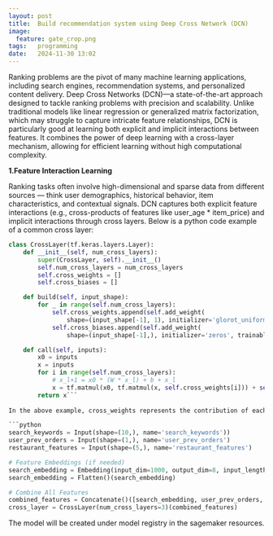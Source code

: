 ```yaml
---
layout: post
title:  Build recommendation system using Deep Cross Network (DCN)
image:
  feature: gate_crop.png
tags:   programming
date:   2024-11-30 13:02
---
```


Ranking problems are the pivot of many machine learning applications, including search engines, recommendation systems, and personalized content delivery. Deep Cross Networks (DCN)—a state-of-the-art approach designed to tackle ranking problems with precision and scalability. Unlike traditional models like linear regression or generalized matrix factorization, which may struggle to capture intricate feature relationships, DCN is particularly good at learning both explicit and implicit interactions between features. It combines the power of deep learning with a cross-layer mechanism, allowing for efficient learning without high computational complexity.


**1.Feature Interaction Learning**

Ranking tasks often involve high-dimensional and sparse data from different sources — think user demographics, historical behavior, item characteristics, and contextual signals. DCN captures both explicit feature interactions (e.g., cross-products of features like user_age * item_price) and implicit interactions through cross layers. Below is a python code example of a common cross layer:

```python
class CrossLayer(tf.keras.layers.Layer):
    def __init__(self, num_cross_layers):
        super(CrossLayer, self).__init__()
        self.num_cross_layers = num_cross_layers
        self.cross_weights = []
        self.cross_biases = []

    def build(self, input_shape):
        for _ in range(self.num_cross_layers):
            self.cross_weights.append(self.add_weight(
                shape=(input_shape[-1], 1), initializer='glorot_uniform', trainable=True))
            self.cross_biases.append(self.add_weight(
                shape=(input_shape[-1],), initializer='zeros', trainable=True))

    def call(self, inputs):
        x0 = inputs
        x = inputs
        for i in range(self.num_cross_layers):
            # x_l+1 = x0 * (W * x_l) + b + x_l
            x = tf.matmul(x0, tf.matmul(x, self.cross_weights[i])) + self.cross_biases[i] + x
        return x```
 
In the above example, cross_weights represents the contribution of each feature to the other features. The weights will be updated and adjusted for each layer. cross_biases are used to offset the interactions captured by the cross weights. They allow the model to fine-tune feature interactions by adding a constant adjustment to each dimension. Later, you will call the build function with all your features as below:

```python
search_keywords = Input(shape=(10,), name='search_keywords'))
user_prev_orders = Input(shape=(1,), name='user_prev_orders')
restaurant_features = Input(shape=(5,), name='restaurant_features')

# Feature Embeddings (if needed)
search_embedding = Embedding(input_dim=1000, output_dim=8, input_length=10)(search_keywords)  # Embedding for keywords
search_embedding = Flatten()(search_embedding)

# Combine All Features
combined_features = Concatenate()([search_embedding, user_prev_orders, restaurant_features])
cross_layer = CrossLayer(num_cross_layers=3)(combined_features)
```
       
The model will be created under model registry in the sagemaker resources.
